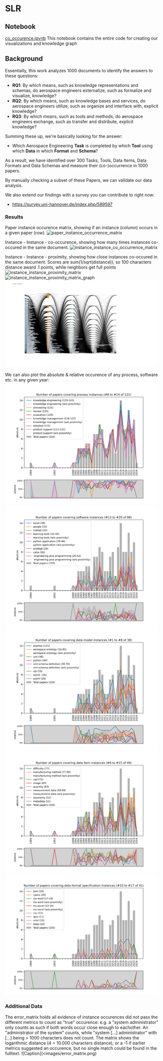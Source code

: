 # SLR

## Notebook
[co_occurence.ipynb](co_occurence.ipynb)
This notebook contains the entire code for creating our visualizations and knowledge graph

## Background
Essentially, this work analyzes 1000 documents to identify the answers to these questions:

- **RQ1**: By which means, such as knowledge representations and schemas, do aerospace engineers externalize, such as formalize and visualize, knowledge?
- **RQ2**: By which means, such as knowledge bases and services, do aerospace engineers utilize, such as organize and interface with, explicit knowledge?
- **RQ3**: By which means, such as tools and methods, do aerospace engineers exchange, such as transfer and distribute, explicit knowledge?

Summing these up, we're basically looking for the answer:

- Which Aerospace Engineering **Task** is completed by which **Tool** using which **Data** in which **Format** and **Schema**?

As a result, we have identified over 300 Tasks, Tools, Data Items, Data Formats and Data Schemas and measure their (co-)occurrence in 1000 papers.

By manually checking a subset of these Papers, we can validate our data analysis.

We also extend our findings with a survey you can contribute to right now:

- https://survey.uni-hannover.de/index.php/589597

### Results
Paper instance occurence matrix, showing if an instance (column) occurs in a given paper (row). 
![paper_instance_occurrence_matrix](<images/paper_instance_occurrence_matrix.png>)

Instance - Instance - co-occurence, showing how many times instances co-occured in the same document.
![instance_instance_co_occurrence_matrix](<images/instance_instance_co_occurrence_matrix.png>)

Instance - Instance - proximity, showing how close instances co-occured in the same document. Scores are sum(1/sqrt(distance)), so 100 characters distance award .1 points, while neighbors get full points 
![instance_instance_proximity_matrix](<images/instance_instance_proximity_matrix.png>)
![instance_instance_proximity_matrix_graph](<images/instance_instance_proximity_matrix_graph.png>)
![instance_instance_proximity_matrix_sankey](<images/instance_instance_proximity_matrix_sankey.png>)

We can also plot the absolute & relative occurence of any process, software etc. in any given year:
![year_instance_occurrence_matrix_process_008_to_014](<images/year_instance_occurrence_matrix_process_008_to_014.png>)
![year_instance_occurrence_matrix_software_013_to_020](<images/year_instance_occurrence_matrix_software_013_to_020.png>)
![year_instance_occurrence_matrix_data_model_001_to_008](<images/year_instance_occurrence_matrix_data_model_001_to_008.png>)
![year_instance_occurrence_matrix_data_item_008_to_015](<images/year_instance_occurrence_matrix_data_item_008_to_015.png>)
![year_instance_occurrence_matrix_data_format_specification_010_to_017](<images/year_instance_occurrence_matrix_data_format_specification_010_to_017.png>)

### Additional Data
The error_matrix holds all evidence of instance occurences did not pass the different metrics to count as "true" occurence: e.g. a "system administrator" only counts as such if both words occur close enough to eachother. An "administrator of the system" counts, while "system [...] administrator" with [...] being > 1000 characters does not count. The matrix shows the logarithmic distance (4 = 10.000 characters distance), or a -1 if earlier metrics suggested an occurence, but no single match could be found in the fulltext. 
![Caption](<images/error_matrix.png)